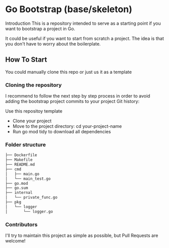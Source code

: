 # Go Bootstrap (base/skeleton)

Introduction
This is a repository intended to serve as a starting point if you want to bootstrap a project in Go.

It could be useful if you want to start from scratch a project. The idea is that you don't have to worry about the boilerplate.


## How To Start
You could manually clone this repo or just us it as a template

### Cloning the repository
I recommend to follow the next step by step process in order to avoid adding the bootstrap project commits to your project Git history:

Use this repositoy template
 - Clone your project
 - Move to the project directory: cd your-project-name
 - Run go mod tidy to download all dependencies


### Folder structure

```bash
├── Dockerfile
├── Makefile
├── README.md
├── cmd
│   ├── main.go
│   └── main_test.go
├── go.mod
├── go.sum
├── internal
│   └── private_func.go
├── pkg
│   └── logger
│       └── logger.go
```

### Contributors

I'll try to maintain this project as simple as possible, but Pull Requests are welcome!